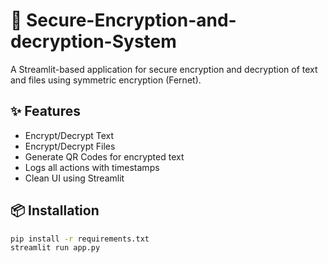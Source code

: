 # 🔐 Secure-Encryption-and-decryption-System

A Streamlit-based application for secure encryption and decryption of text and files using symmetric encryption (Fernet).

## ✨ Features
- Encrypt/Decrypt Text
- Encrypt/Decrypt Files
- Generate QR Codes for encrypted text
- Logs all actions with timestamps
- Clean UI using Streamlit

## 📦 Installation
```bash
pip install -r requirements.txt
streamlit run app.py
